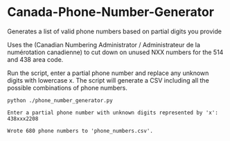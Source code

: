 # Canada-Phone-Number-Generator
Generates a list of valid phone numbers based on partial digits you provide

Uses the (Canadian Numbering Administrator / Administrateur de la numérotation canadienne) to cut down on unused NXX numbers for the 514 and 438 area code.

Run the script, enter a partial phone number and replace any unknown digits with lowercase x. The script will generate a CSV including all the possible combinations of phone numbers.

```
python ./phone_number_generator.py

Enter a partial phone number with unknown digits represented by 'x': 438xxx2208

Wrote 680 phone numbers to 'phone_numbers.csv'.
```
